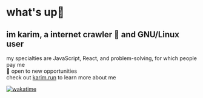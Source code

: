 # what's up👋 
## im karim, a internet crawler 🔭 and GNU/Linux user

my specialties are JavaScript, React, and problem-solving, for which people pay me  
💼 open to new opportunities  
check out [karim.run](https://karim.run) to learn more about me

[![wakatime](https://wakatime.com/badge/user/4598c3d9-6a7c-44f5-83ed-3a08578130a7.svg)](https://wakatime.com/@4598c3d9-6a7c-44f5-83ed-3a08578130a7)
